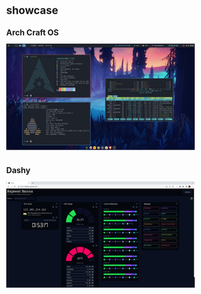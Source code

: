 # showcase

## Arch Craft OS
![alt text](./showcaseSS/archCraft.jpeg "Archcraft")
#
#
## Dashy
![alt text](./showcaseSS/dashy.jpeg "Dashy")